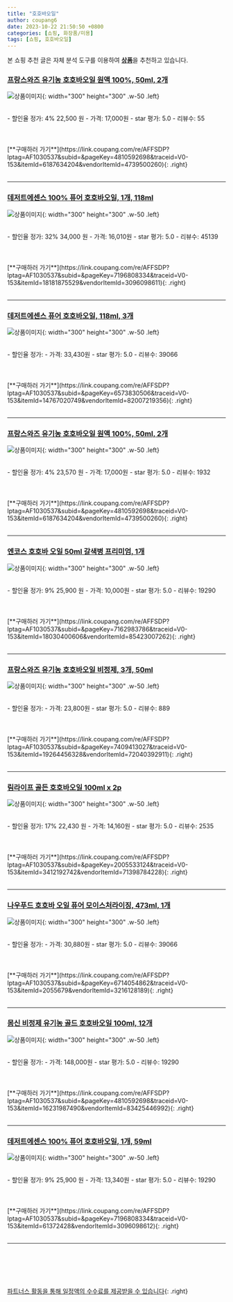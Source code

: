 ```yaml
---
title: "호호바오일"
author: coupang6
date: 2023-10-22 21:50:50 +0800
categories: [쇼핑, 화장품/미용]
tags: [쇼핑, 호호바오일]
---
```


본 쇼핑 추천 글은 자체 분석 도구를 이용하여 [**상품**](https://link.coupang.com/a/bao1ui)을 추천하고 있습니다.

### [프랑스와즈 유기농 호호바오일 원액 100%, 50ml, 2개](https://link.coupang.com/re/AFFSDP?lptag=AF1030537&subid=&pageKey=4810592698&traceid=V0-153&itemId=6187634204&vendorItemId=4739500260)

![상품이미지](https://thumbnail10.coupangcdn.com/thumbnails/remote/230x230ex/image/vendor_inventory/cc51/0096e32c941c3983b19796cb87e51a6334001549bb28a2b8075075c7e56e.jpg){: width="300" height="300" .w-50 .left}


<br>
- 할인율 정가: 4%  22,500   원
- 가격: 17,000원
- star 평가: 5.0
- 리뷰수: 55
<br>
<br>
<br>
<br>
[**구매하러 가기**](https://link.coupang.com/re/AFFSDP?lptag=AF1030537&subid=&pageKey=4810592698&traceid=V0-153&itemId=6187634204&vendorItemId=4739500260){: .right}
<br>
<br>

---

### [데저트에센스 100% 퓨어 호호바오일, 1개, 118ml](https://link.coupang.com/re/AFFSDP?lptag=AF1030537&subid=&pageKey=7196808334&traceid=V0-153&itemId=18181875529&vendorItemId=3096098611)

![상품이미지](https://thumbnail9.coupangcdn.com/thumbnails/remote/230x230ex/image/product/image/vendoritem/2019/09/06/3096098611/d863e7bd-f225-4c90-95b4-723ec4609bfd.jpg){: width="300" height="300" .w-50 .left}


<br>
- 할인율 정가: 32%  34,000   원
- 가격: 16,010원
- star 평가: 5.0
- 리뷰수: 45139
<br>
<br>
<br>
<br>
[**구매하러 가기**](https://link.coupang.com/re/AFFSDP?lptag=AF1030537&subid=&pageKey=7196808334&traceid=V0-153&itemId=18181875529&vendorItemId=3096098611){: .right}
<br>
<br>

---

### [데저트에센스 퓨어 호호바오일, 118ml, 3개](https://link.coupang.com/re/AFFSDP?lptag=AF1030537&subid=&pageKey=6573830506&traceid=V0-153&itemId=14767020749&vendorItemId=82007219356)

![상품이미지](https://thumbnail6.coupangcdn.com/thumbnails/remote/230x230ex/image/vendor_inventory/5c66/e5e5b23a7012ce0c11320ae47c39789bed4e168a1254e523e1cd5620e126.jpg){: width="300" height="300" .w-50 .left}


<br>
- 할인율 정가: 
- 가격: 33,430원
- star 평가: 5.0
- 리뷰수: 39066
<br>
<br>
<br>
<br>
[**구매하러 가기**](https://link.coupang.com/re/AFFSDP?lptag=AF1030537&subid=&pageKey=6573830506&traceid=V0-153&itemId=14767020749&vendorItemId=82007219356){: .right}
<br>
<br>

---

### [프랑스와즈 유기농 호호바오일 원액 100%, 50ml, 2개](https://link.coupang.com/re/AFFSDP?lptag=AF1030537&subid=&pageKey=4810592698&traceid=V0-153&itemId=6187634204&vendorItemId=4739500260)

![상품이미지](https://thumbnail10.coupangcdn.com/thumbnails/remote/230x230ex/image/vendor_inventory/cc51/0096e32c941c3983b19796cb87e51a6334001549bb28a2b8075075c7e56e.jpg){: width="300" height="300" .w-50 .left}


<br>
- 할인율 정가: 4%  23,570   원
- 가격: 17,000원
- star 평가: 5.0
- 리뷰수: 1932
<br>
<br>
<br>
<br>
[**구매하러 가기**](https://link.coupang.com/re/AFFSDP?lptag=AF1030537&subid=&pageKey=4810592698&traceid=V0-153&itemId=6187634204&vendorItemId=4739500260){: .right}
<br>
<br>

---

### [엔코스 호호바 오일 50ml 갈색병 프리미엄, 1개](https://link.coupang.com/re/AFFSDP?lptag=AF1030537&subid=&pageKey=7162983786&traceid=V0-153&itemId=18030400606&vendorItemId=85423007262)

![상품이미지](https://thumbnail7.coupangcdn.com/thumbnails/remote/230x230ex/image/vendor_inventory/5fbe/ca4210acf55ae8e0ce05f4dabaf231ed509e2ddc1fed9c22b2e02e4baea0.jpg){: width="300" height="300" .w-50 .left}


<br>
- 할인율 정가: 9%  25,900   원
- 가격: 10,000원
- star 평가: 5.0
- 리뷰수: 19290
<br>
<br>
<br>
<br>
[**구매하러 가기**](https://link.coupang.com/re/AFFSDP?lptag=AF1030537&subid=&pageKey=7162983786&traceid=V0-153&itemId=18030400606&vendorItemId=85423007262){: .right}
<br>
<br>

---

### [프랑스와즈 유기농 호호바오일 비정제, 3개, 50ml](https://link.coupang.com/re/AFFSDP?lptag=AF1030537&subid=&pageKey=7409413027&traceid=V0-153&itemId=19264456328&vendorItemId=72040392911)

![상품이미지](https://thumbnail8.coupangcdn.com/thumbnails/remote/230x230ex/image/vendor_inventory/69ce/30c710a1783870b7e02a69dd7efa575e73d1e58eb6f506d8d1d690b2b783.jpg){: width="300" height="300" .w-50 .left}


<br>
- 할인율 정가: 
- 가격: 23,800원
- star 평가: 5.0
- 리뷰수: 889
<br>
<br>
<br>
<br>
[**구매하러 가기**](https://link.coupang.com/re/AFFSDP?lptag=AF1030537&subid=&pageKey=7409413027&traceid=V0-153&itemId=19264456328&vendorItemId=72040392911){: .right}
<br>
<br>

---

### [림라이프 골든 호호바오일 100ml x 2p](https://link.coupang.com/re/AFFSDP?lptag=AF1030537&subid=&pageKey=2005533124&traceid=V0-153&itemId=3412192742&vendorItemId=71398784228)

![상품이미지](https://thumbnail10.coupangcdn.com/thumbnails/remote/230x230ex/image/retail/images/2020/08/05/20/3/ad8f6f7b-7de7-46d7-acfe-a20e8852b76e.jpg){: width="300" height="300" .w-50 .left}


<br>
- 할인율 정가: 17%  22,430   원
- 가격: 14,160원
- star 평가: 5.0
- 리뷰수: 2535
<br>
<br>
<br>
<br>
[**구매하러 가기**](https://link.coupang.com/re/AFFSDP?lptag=AF1030537&subid=&pageKey=2005533124&traceid=V0-153&itemId=3412192742&vendorItemId=71398784228){: .right}
<br>
<br>

---

### [나우푸드 호호바 오일 퓨어 모이스처라이징, 473ml, 1개](https://link.coupang.com/re/AFFSDP?lptag=AF1030537&subid=&pageKey=6714054862&traceid=V0-153&itemId=2055679&vendorItemId=3216128189)

![상품이미지](https://thumbnail9.coupangcdn.com/thumbnails/remote/230x230ex/image/vendor_inventory/a0b6/317c039bdb18090a75bff4e26b710b25926fa4ff98c6d12cc0215329b6e7.png){: width="300" height="300" .w-50 .left}


<br>
- 할인율 정가: 
- 가격: 30,880원
- star 평가: 5.0
- 리뷰수: 39066
<br>
<br>
<br>
<br>
[**구매하러 가기**](https://link.coupang.com/re/AFFSDP?lptag=AF1030537&subid=&pageKey=6714054862&traceid=V0-153&itemId=2055679&vendorItemId=3216128189){: .right}
<br>
<br>

---

### [몸신 비정제 유기농 골드 호호바오일 100ml, 12개](https://link.coupang.com/re/AFFSDP?lptag=AF1030537&subid=&pageKey=4810592698&traceid=V0-153&itemId=16231987490&vendorItemId=83425446992)

![상품이미지](https://thumbnail10.coupangcdn.com/thumbnails/remote/230x230ex/image/vendor_inventory/c010/ee7e9fa63cf117e940898c826df54a6590d0b8c16e0d6e32dd7fc7ce6da8.jpg){: width="300" height="300" .w-50 .left}


<br>
- 할인율 정가: 
- 가격: 148,000원
- star 평가: 5.0
- 리뷰수: 19290
<br>
<br>
<br>
<br>
[**구매하러 가기**](https://link.coupang.com/re/AFFSDP?lptag=AF1030537&subid=&pageKey=4810592698&traceid=V0-153&itemId=16231987490&vendorItemId=83425446992){: .right}
<br>
<br>

---

### [데저트에센스 100% 퓨어 호호바오일, 1개, 59ml](https://link.coupang.com/re/AFFSDP?lptag=AF1030537&subid=&pageKey=7196808334&traceid=V0-153&itemId=61372428&vendorItemId=3096098612)

![상품이미지](https://thumbnail9.coupangcdn.com/thumbnails/remote/230x230ex/image/retail/images/46703470040902-2aa1ab3b-58da-4f71-bf10-f3f808b133f7.jpg){: width="300" height="300" .w-50 .left}


<br>
- 할인율 정가: 9%  25,900   원
- 가격: 13,340원
- star 평가: 5.0
- 리뷰수: 19290
<br>
<br>
<br>
<br>
[**구매하러 가기**](https://link.coupang.com/re/AFFSDP?lptag=AF1030537&subid=&pageKey=7196808334&traceid=V0-153&itemId=61372428&vendorItemId=3096098612){: .right}
<br>
<br>

---
<br><br><br><br><br> [파트너스 활동을 통해 일정액의 수수료를 제공받을 수 있습니다](https://link.coupang.com/a/bao1ui){: .right}